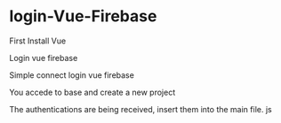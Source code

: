 # login-Vue-Firebase
First Install Vue

Login vue firebase

Simple connect login vue firebase

You accede to base and create a new project

The authentications are being received, insert them into the main file. js
